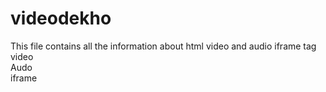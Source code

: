 # videodekho
This file contains all the information about html video and audio iframe tag
<br>
video
<br>
Audo
<br>
iframe
